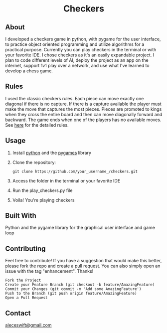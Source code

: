 <center> <h1>Checkers</h1> </center>

## About
I developed a checkers game in python, with pygame for the user interface, to practice object oriented programming and utilize algorithms for a practical purpose. Currently you can play checkers in the terminal or with your favorite IDE. I chose checkers as it's an easily expandable project. I plan to code different levels of AI, deploy the project as an app on the internet, support 1v1 play over a network, and use what I've learned to develop a chess game.

## Rules

I used the classic checkers rules. Each piece can move exactly one diagonal if there is no capture. If there is a capture available the player must make the move that captures the most pieces. Pieces
are promoted to kings when they cross the entire board and then can move diagonally forward and backward. The game ends when one of the players has no available moves. See [here](https://www.fgbradleys.com/rules/Checkers.pdf) for the detailed rules.

## Usage

1. Install [python](https://www.python.org/) and the [pygames](https://www.pygame.org/) library
2. Clone the repository:

    `git clone https://github.com/your_username_/checkers.git`

3. Access the folder in the terminal or your favorite IDE
4. Run the play_checkers.py file
5. Voila! You're playing checkers

## Built With

Python and the pygame library for the graphical user interface and game loop

## Contributing

Feel free to contribute! If you have a suggestion that would make this better, please fork the repo and create a pull request. You can also simply open an issue with the tag "enhancement". Thanks!

    Fork the Project
    Create your Feature Branch (git checkout -b feature/AmazingFeature)
    Commit your Changes (git commit -m 'Add some AmazingFeature')
    Push to the Branch (git push origin feature/AmazingFeature)
    Open a Pull Request


## Contact

aleceswift@gmail.com
